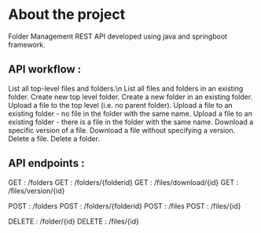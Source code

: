 # About the project

Folder Management REST API developed using java and springboot framework.

## API workflow :

List all top-level files and folders.\n
List all files and folders in an existing folder.
Create new top level folder.
Create a new folder in an existing folder.
Upload a file to the top level (i.e. no parent folder).
Upload a file to an existing folder - no file in the folder with the same name.
Upload a file to an existing folder - there is a file in the folder with the same name.
Download a specific version of a file.
Download a file without specifying a version.
Delete a file.
Delete a folder.


## API endpoints :

GET : /folders
GET : /folders/{folderid}
GET : /files/download/{id}
GET : /files/version/{id}

POST : /folders
POST : /folders/{folderid}
POST : /files
POST : /files/{id}

DELETE : /folder/{id}
DELETE : /files/{id}

